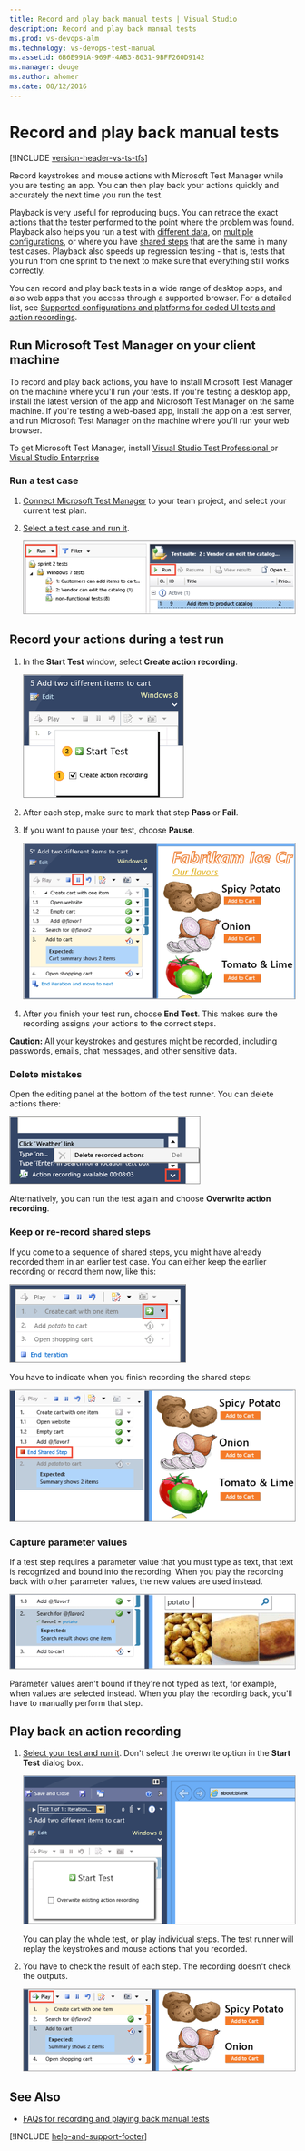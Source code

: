```yaml
---
title: Record and play back manual tests | Visual Studio 
description: Record and play back manual tests
ms.prod: vs-devops-alm
ms.technology: vs-devops-test-manual
ms.assetid: 6B6E991A-969F-4AB3-8031-9BFF260D9142
ms.manager: douge
ms.author: ahomer
ms.date: 08/12/2016
---
```


# Record and play back manual tests

[!INCLUDE [version-header-vs-ts-tfs](../_shared/version-header-vs-ts-tfs.md)] 

Record keystrokes and mouse actions with Microsoft Test Manager 
while you are testing an app. You can then play back your actions 
quickly and accurately the next time you run the test. 

Playback is very useful for reproducing bugs. You can retrace the 
exact actions that the tester performed to the point where the 
problem was found. Playback also helps you run a test with 
[different data](../repeat-test-with-different-data.md), 
on [multiple configurations](../test-different-configurations.md), 
or where you have [shared steps](../mtm/share-steps-between-test-cases.md) 
that are the same in many test cases. Playback also speeds up 
regression testing - that is, tests that you run from one sprint 
to the next to make sure that everything still works correctly.

You can record and play back tests in a wide range of desktop apps, 
and also web apps that you access through a supported browser. 
For a detailed list, see 
[Supported configurations and platforms for coded UI tests and action recordings](https://docs.microsoft.com/visualstudio/test/supported-configurations-and-platforms-for-coded-ui-tests-and-action-recordings).

## Run Microsoft Test Manager on your client machine

To record and play back actions, you have to install 
Microsoft Test Manager on the machine where you'll 
run your tests. If you're testing a desktop app, 
install the latest version of the app and Microsoft 
Test Manager on the same machine. If you're testing 
a web-based app, install the app on a test server, 
and run Microsoft Test Manager on the machine where 
you'll run your web browser.

To get Microsoft Test Manager, install [Visual Studio Test Professional ](https://www.visualstudio.com/vs/test-professional/)
or [Visual Studio Enterprise](https://www.visualstudio.com/downloads/)

### Run a test case

1. [Connect Microsoft Test Manager](../mtm/connect-microsoft-test-manager-to-your-team-project-and-test-plan.md) 
   to your team project, and select your current test plan.

1. [Select a test case and run it](../mtm/run-manual-tests-with-microsoft-test-manager.md).

   ![Start the test from Microsoft Test Manager.](_img/record-play-manual-tests/start-test.png)

## Record your actions during a test run

1. In the **Start Test** window, 
   select **Create action recording**.

   ![Create an action recording.](_img/record-play-manual-tests/create-recording.png)

1. After each step, make sure to mark that step **Pass** or **Fail**.

1. If you want to pause your test, choose **Pause**.  

   ![Pause the recording](_img/record-play-manual-tests/pause-recording.png)

1. After you finish your test run, choose **End Test**. 
   This makes sure the recording assigns your actions to the correct steps.

**Caution:** All your keystrokes and gestures might be recorded, 
including passwords, emails, chat messages, and other sensitive data.

### Delete mistakes

Open the editing panel at the bottom of the test runner. 
You can delete actions there:

![Edit the recording inline](_img/record-play-manual-tests/delete-actions.png)

Alternatively, you can run the test again and choose **Overwrite action recording**.

### Keep or re-record shared steps

If you come to a sequence of shared steps, 
you might have already recorded them in an earlier test case. 
You can either keep the earlier recording or record them now, like this:

![Record a shared step](_img/record-play-manual-tests/rerecord-shared-steps.png)

You have to indicate when you finish recording the shared steps:

![Record a shared step](_img/record-play-manual-tests/finish-rerecording-shared-steps.png)

### Capture parameter values

If a test step requires a parameter value that you must type as text, 
that text is recognized and bound into the recording. When you play the
recording back with other parameter values, the new values are used instead.

![Parameters are bound if you type them.](_img/record-play-manual-tests/text-parameters-bound.png)

Parameter values aren't bound if they're not typed as text, for example, 
when values are selected instead. When you play the recording back, 
you'll have to manually perform that step.

## Play back an action recording

1. [Select your test and run it](../mtm/run-manual-tests-with-microsoft-test-manager.md).
   Don't select the overwrite option in the **Start Test** dialog box.

   ![Start the test without overwriting the recording](_img/record-play-manual-tests/start-test-no-overwrite.png)

   You can play the whole test, or play individual steps. 
   The test runner will replay the keystrokes and mouse actions that you recorded.

1. You have to check the result of each step. The recording doesn't check the outputs.

   ![Play each step and then check the result.](_img/record-play-manual-tests/play-check-result.png)

## See Also

* [FAQs for recording and playing back manual tests](../reference-qa.md#mtmqna)

[!INCLUDE [help-and-support-footer](../_shared/help-and-support-footer.md)] 
